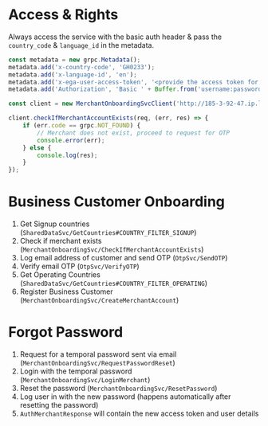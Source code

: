 # Access & Rights

Always access the service with the basic auth header & pass the `country_code` & `language_id` in the metadata.

```javascript
const metadata = new grpc.Metadata();
metadata.add('x-country-code', 'GH0233');
metadata.add('x-language-id', 'en');
metadata.add('x-ega-user-access-token', '<provide the access token for the current user>');
metadata.add('Authorization', 'Basic ' + Buffer.from('username:password').toString('base64'));

const client = new MerchantOnboardingSvcClient('http://185-3-92-47.ip.linodeusercontent.com:9999', null, null);

```

```ts
client.checkIfMerchantAccountExists(req, (err, res) => {
    if (err.code == grpc.NOT_FOUND) {
        // Merchant does not exist, proceed to request for OTP
        console.error(err);
    } else {
        console.log(res);
    }
});

```

# Business Customer Onboarding

1. Get Signup countries (`SharedDataSvc/GetCountries#COUNTRY_FILTER_SIGNUP`)
2. Check if merchant exists (`MerchantOnboardingSvc/CheckIfMerchantAccountExists`)
3. Log email address of customer and send OTP (`OtpSvc/SendOTP`)
4. Verify email OTP (`OtpSvc/VerifyOTP`)
5. Get Operating Countries (`SharedDataSvc/GetCountries#COUNTRY_FILTER_OPERATING`)
6. Register Business Customer (`MerchantOnboardingSvc/CreateMerchantAccount`)

# Forgot Password

1. Request for a temporal password sent via email (`MerchantOnboardingSvc/RequestPasswordReset`)
2. Login with the temporal password (`MerchantOnboardingSvc/LoginMerchant`)
3. Reset the password (`MerchantOnboardingSvc/ResetPassword`)
4. Log user in with the new password (happens automatically after resetting the password)
5. `AuthMerchantResponse` will contain the new access token and user details
